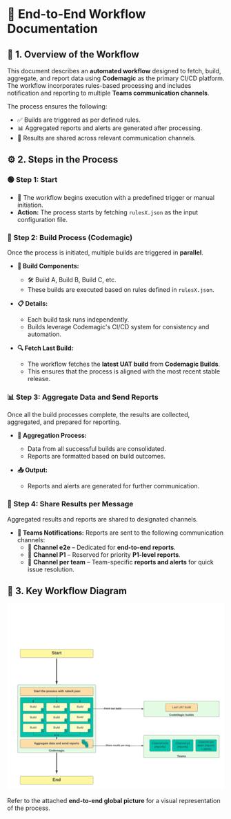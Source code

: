 
# 🚀 End-to-End Workflow Documentation

## 📝 1. Overview of the Workflow

This document describes an **automated workflow** designed to fetch, build, aggregate, and report data using **Codemagic** as the primary CI/CD platform. The workflow incorporates rules-based processing and includes notification and reporting to multiple **Teams communication channels**.

The process ensures the following:
- ✅ Builds are triggered as per defined rules.
- 📊 Aggregated reports and alerts are generated after processing.
- 📢 Results are shared across relevant communication channels.

## ⚙️ 2. Steps in the Process

### 🟢 Step 1: Start
- 🚦 The workflow begins execution with a predefined trigger or manual initiation.
- **Action:** The process starts by fetching `rulesX.json` as the input configuration file.

### 🔧 Step 2: Build Process (Codemagic)
Once the process is initiated, multiple builds are triggered in **parallel**.

- **🔨 Build Components:**
  - 🛠️ Build A, Build B, Build C, etc.
  - These builds are executed based on rules defined in `rulesX.json`.

- **📋 Details:**
  - Each build task runs independently.
  - Builds leverage Codemagic's CI/CD system for consistency and automation.

- **🔍 Fetch Last Build:**
  - The workflow fetches the **latest UAT build** from **Codemagic Builds**.
  - This ensures that the process is aligned with the most recent stable release.

### 📊 Step 3: Aggregate Data and Send Reports
Once all the build processes complete, the results are collected, aggregated, and prepared for reporting.

- **🔄 Aggregation Process:**
  - Data from all successful builds are consolidated.
  - Reports are formatted based on build outcomes.

- **📤 Output:**
  - Reports and alerts are generated for further communication.

### 📩 Step 4: Share Results per Message
Aggregated results and reports are shared to designated channels.

- **💬 Teams Notifications:**
  Reports are sent to the following communication channels:
  - 📨 **Channel e2e** – Dedicated for **end-to-end reports**.
  - 📨 **Channel P1** – Reserved for priority **P1-level reports**.
  - 📨 **Channel per team** – Team-specific **reports and alerts** for quick issue resolution.



## 📌 3. Key Workflow Diagram

![End-to-end Global picture](../assets/end_to_end_global_picture.png)

Refer to the attached **end-to-end global picture** for a visual representation of the process.
